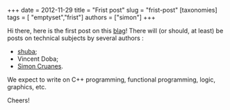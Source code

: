 +++
date = 2012-11-29
title = "Frist post"
slug = "frist-post"
[taxonomies]
tags = [ "emptyset","frist"]
authors = ["simon"]
+++

Hi there, here is the first post on this [blag](http://xkcd.com/148/)! There will (or should, at least) be posts on technical subjects by several authors :

-   [shuba](http://shuba.cedeela.fr/);
-   Vincent Doba;
-   [Simon Cruanes](http://simon.cedeela.fr/).

We expect to write on C++ programming, functional programming, logic, graphics, etc.

Cheers!
